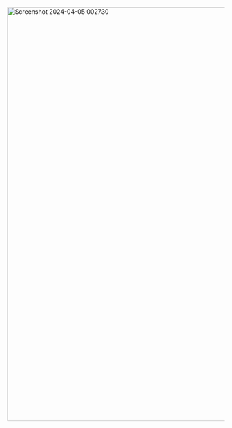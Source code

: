 <img width="958" alt="Screenshot 2024-04-05 002730" src="https://github.com/ABDUL-REHMAN345/Small-JavaScript-Project/assets/113343795/96ccbbe6-1552-4456-ba30-12b66e60ecdf">
